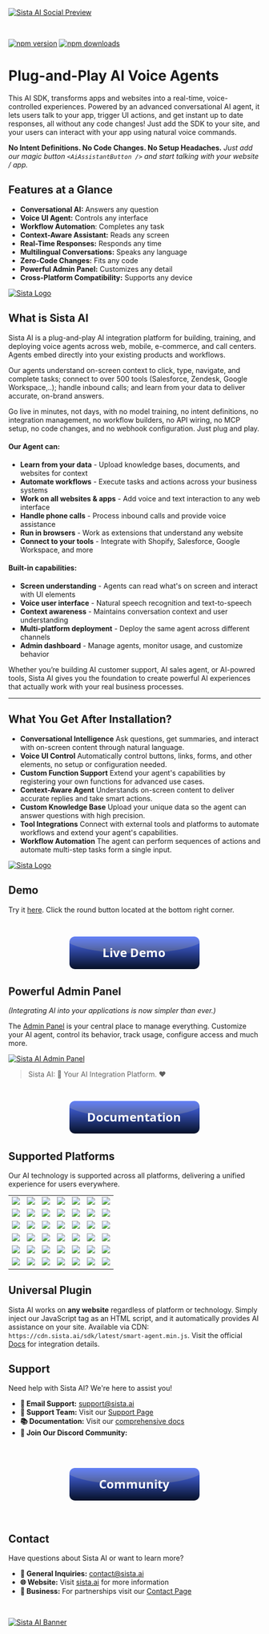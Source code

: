 
[![Sista AI Social Preview](https://smart.sista.ai/images/art/sista-ai-voicebot-large.png)](https://smart.sista.ai/?utm_source=github_repo&utm_medium=main_social_preview&utm_campaign=react_sdk_readme)



<br/>

[![npm version](https://img.shields.io/npm/v/@sista/ai-assistant-react.svg)](https://www.npmjs.com/package/@sista/ai-assistant-react)
[![npm downloads](https://img.shields.io/npm/dm/@sista/ai-assistant-react.svg)](https://www.npmjs.com/package/@sista/ai-assistant-react)

# Plug-and-Play AI Voice Agents

This AI SDK, transforms apps and websites into a real-time, voice-controlled experiences. Powered by an advanced conversational AI agent, it lets users talk to your app, trigger UI actions, and get instant up to date responses, all without any code changes! Just add the SDK to your site, and your users can interact with your app using natural voice commands.



**No Intent Definitions. No Code Changes. No Setup Headaches.** _Just add our magic button `<AiAssistantButton />` and start talking with your website / app._





## Features at a Glance

- **Conversational AI:** Answers any question
- **Voice UI Agent:** Controls any interface
- **Workflow Automation**: Completes any task
- **Context-Aware Assistant:** Reads any screen
- **Real-Time Responses:** Responds any time
- **Multilingual Conversations:** Speaks any language
- **Zero-Code Changes:** Fits any code
- **Powerful Admin Panel:** Customizes any detail
- **Cross-Platform Compatibility:** Supports any device




[![Sista Logo](https://smart.sista.ai/images/logo/sista-ai-logo-smart-agents.png)](https://smart.sista.ai/?utm_source=github_repo&utm_medium=big_logo&utm_campaign=react_sdk_readme)




## What is Sista AI

Sista AI is a plug-and-play AI integration platform for building, training, and deploying voice agents across web, mobile, e-commerce, and call centers. Agents embed directly into your existing products and workflows.

Our agents understand on-screen context to click, type, navigate, and complete tasks; connect to over 500 tools (Salesforce, Zendesk, Google Workspace,..); handle inbound calls; and learn from your data to deliver accurate, on-brand answers.

Go live in minutes, not days, with no model training, no intent definitions, no integration management, no workflow builders, no API wiring, no MCP setup, no code changes, and no webhook configuration. Just plug and play.

#### Our Agent can:
- **Learn from your data** - Upload knowledge bases, documents, and websites for context
- **Automate workflows** - Execute tasks and actions across your business systems
- **Work on all websites & apps** - Add voice and text interaction to any web interface
- **Handle phone calls** - Process inbound calls and provide voice assistance
- **Run in browsers** - Work as extensions that understand any website
- **Connect to your tools** - Integrate with Shopify, Salesforce, Google Workspace, and more

#### Built-in capabilities:
- **Screen understanding** - Agents can read what's on screen and interact with UI elements
- **Voice user interface** - Natural speech recognition and text-to-speech
- **Context awareness** - Maintains conversation context and user understanding
- **Multi-platform deployment** - Deploy the same agent across different channels
- **Admin dashboard** - Manage agents, monitor usage, and customize behavior

Whether you’re building AI customer support, AI sales agent, or AI-powred tools, Sista AI gives you the foundation to create powerful AI experiences that actually work with your real business processes.








---



## What You Get After Installation?

- **Conversational Intelligence**
  Ask questions, get summaries, and interact with on-screen content through natural language.
- **Voice UI Control**
  Automatically control buttons, links, forms, and other elements, no setup or configuration needed.
- **Custom Function Support**
  Extend your agent's capabilities by registering your own functions for advanced use cases.
- **Context-Aware Agent**
  Understands on-screen content to deliver accurate replies and take smart actions.
- **Custom Knowledge Base**
  Upload your unique data so the agent can answer questions with high precision.
- **Tool Integrations**
  Connect with external tools and platforms to automate workflows and extend your agent's capabilities.
- **Workflow Automation**
  The agent can perform sequences of actions and automate multi-step tasks form a single input.










<a href="https://smart.sista.ai/?utm_source=github_repo&utm_medium=small_logo&utm_campaign=react_sdk_readme">
    <img src="https://smart.sista.ai/images/logo/sista-ai-icon.png" alt="Sista Logo" width="130"/>
</a>

## Demo

Try it [here](https://smart.sista.ai/?utm_source=github_repo&utm_medium=demo_button&utm_campaign=react_sdk_readme). Click the round button located at the bottom right corner.

<br/>

<p align="center">
 <a href="https://smart.sista.ai/?utm_source=github_repo&utm_medium=demo_button&utm_campaign=react_sdk_readme">
    <img src="./assets/button_demo.png" alt="Sista AI Demo"/>
 </a>
</p>








## Powerful Admin Panel

_(Integrating AI into your applications is now simpler than ever.)_

The [Admin Panel](https://admin.sista.ai/applications) is your central place to manage everything.
Customize your AI agent, control its behavior, track usage, configure access and much more.

[![Sista AI Admin Panel](https://smart.sista.ai/images/sista/sista-admin-dark.png)](https://smart.sista.ai/?utm_source=github_repo&utm_medium=admin_panel_screenshot&utm_campaign=react_sdk_readme)

> Sista AI: 🤖 Your AI Integration Platform. ❤️

<br>

<p align="center">
 <a href="https://docs.sista.ai/learn/installation">
    <img src="./assets/button_documentation.png" alt="Sista AI Docs"/>
 </a>
</p>









## Supported Platforms

Our AI technology is supported across all platforms, delivering a unified experience for users everywhere.

|                                                                                                      |                                                                                                           |                                                                                                      |                                                                                                     |                                                                                                      |                                                                                                      |                                                                                                      |
| :--------------------------------------------------------------------------------------------------: | :-------------------------------------------------------------------------------------------------------: | :--------------------------------------------------------------------------------------------------: | :-------------------------------------------------------------------------------------------------: | :--------------------------------------------------------------------------------------------------: | :--------------------------------------------------------------------------------------------------: | :--------------------------------------------------------------------------------------------------: |
|   [<img src="https://smart.sista.ai/images/integrations/sdks/VUE.svg" width="100px">](https://docs.sista.ai/learn/installation?platform=vue)    |  [<img src="https://smart.sista.ai/images/integrations/sdks/IOS.svg" width="100px">](https://docs.sista.ai/learn/installation?platform=ios)  | [<img src="https://smart.sista.ai/images/integrations/sdks/ANDROID.svg" width="100px">](https://docs.sista.ai/learn/installation?platform=android)   | [<img src="https://smart.sista.ai/images/integrations/sdks/DART.svg" width="100px">](https://docs.sista.ai/learn/installation?platform=dart)     |   [<img src="https://smart.sista.ai/images/integrations/sdks/JS.svg" width="100px">](https://docs.sista.ai/learn/installation?platform=javascript)    |  [<img src="https://smart.sista.ai/images/integrations/sdks/EMBER.svg" width="100px">](https://docs.sista.ai/learn/installation?platform=ember)   | [<img src="https://smart.sista.ai/images/integrations/sdks/SVELTE.svg" width="100px">](https://docs.sista.ai/learn/installation?platform=svelte) |
| [<img src="https://smart.sista.ai/images/integrations/sdks/IONIC.svg" width="100px">](https://docs.sista.ai/learn/installation?platform=ionic) |   [<img src="https://smart.sista.ai/images/integrations/sdks/CORDOVA.svg" width="100px">](https://docs.sista.ai/learn/installation?platform=cordova)   | [<img src="https://smart.sista.ai/images/integrations/sdks/FLUTTER.svg" width="100px">](https://docs.sista.ai/learn/installation?platform=flutter) | [<img src="https://smart.sista.ai/images/integrations/sdks/MAUI.svg" width="100px">](https://docs.sista.ai/learn/installation?platform=maui) |  [<img src="https://smart.sista.ai/images/integrations/sdks/XAMARIN.svg" width="100px">](https://docs.sista.ai/learn/installation?platform=xamarin) | [<img src="https://smart.sista.ai/images/integrations/sdks/ANGULAR.svg" width="100px">](https://docs.sista.ai/learn/installation?platform=angular)  |   [<img src="https://smart.sista.ai/images/integrations/sdks/ASTRO.svg" width="100px">](https://docs.sista.ai/learn/installation?platform=astro)  |
| [<img src="https://smart.sista.ai/images/integrations/platforms/SHOPIFY.svg" width="100px">](https://docs.sista.ai/learn/installation?platform=shopify) | [<img src="https://smart.sista.ai/images/integrations/platforms/WORDPRESS.svg" width="100px">](https://docs.sista.ai/learn/installation?platform=wordpress) | [<img src="https://smart.sista.ai/images/integrations/platforms/DRUPAL.svg" width="100px">](https://docs.sista.ai/learn/installation?platform=drupal) | [<img src="https://smart.sista.ai/images/integrations/platforms/MAGENTO.svg" width="100px">](https://docs.sista.ai/learn/installation?platform=magento) | [<img src="https://smart.sista.ai/images/integrations/platforms/WOOCOMMERCE.svg" width="100px">](https://docs.sista.ai/learn/installation?platform=woocommerce) | [<img src="https://smart.sista.ai/images/integrations/platforms/WIX.svg" width="100px">](https://docs.sista.ai/learn/installation?platform=wix) | [<img src="https://smart.sista.ai/images/integrations/platforms/WEELBY.svg" width="100px">](https://docs.sista.ai/learn/installation?platform=weebly) |
| [<img src="https://smart.sista.ai/images/integrations/platforms/JOOMLA.svg" width="100px">](https://docs.sista.ai/learn/installation?platform=joomla) | [<img src="https://smart.sista.ai/images/integrations/platforms/WEBFLOW.svg" width="100px">](https://docs.sista.ai/learn/installation?platform=webflow) | [<img src="https://smart.sista.ai/images/integrations/platforms/SQUARESPACE.svg" width="100px">](https://docs.sista.ai/learn/installation?platform=squarespace) | [<img src="https://smart.sista.ai/images/integrations/platforms/ETSY.svg" width="100px">](https://docs.sista.ai/learn/installation?platform=etsy) | [<img src="https://smart.sista.ai/images/integrations/platforms/MOODLE.svg" width="100px">](https://docs.sista.ai/learn/installation?platform=moodle) | [<img src="https://smart.sista.ai/images/integrations/sdks/UNITY.svg" width="100px">](https://docs.sista.ai/learn/installation?platform=unity) | [<img src="https://smart.sista.ai/images/integrations/sdks/UNREAL-ENGINE.svg" width="100px">](https://docs.sista.ai/learn/installation?platform=unreal-engine) |
| [<img src="https://smart.sista.ai/images/browsers/Chrome.svg" width="100px">](https://docs.sista.ai/learn/installation?platform=chrome) | [<img src="https://smart.sista.ai/images/browsers/Edge.svg" width="100px">](https://docs.sista.ai/learn/installation?platform=edge) | [<img src="https://smart.sista.ai/images/browsers/Brave.svg" width="100px">](https://docs.sista.ai/learn/installation?platform=brave) | [<img src="https://smart.sista.ai/images/browsers/Opera.svg" width="100px">](https://docs.sista.ai/learn/installation?platform=opera) | [<img src="https://smart.sista.ai/images/browsers/Vivaldi.svg" width="100px">](https://docs.sista.ai/learn/installation?platform=vivaldi) | [<img src="https://smart.sista.ai/images/browsers/Arc.svg" width="100px">](https://docs.sista.ai/learn/installation?platform=arc) | [<img src="https://smart.sista.ai/images/browsers/Samsung.svg" width="100px">](https://docs.sista.ai/learn/installation?platform=samsung-internet) |
| [<img src="https://smart.sista.ai/images/browsers/Yandex.svg" width="100px">](https://docs.sista.ai/learn/installation?platform=yandex-browser) | [<img src="https://smart.sista.ai/images/integrations/sdks/windows.svg" width="100px">](https://docs.sista.ai/learn/installation?platform=windows) | [<img src="https://smart.sista.ai/images/integrations/sdks/mac.svg" width="100px">](https://docs.sista.ai/learn/installation?platform=mac) | [<img src="https://smart.sista.ai/images/integrations/sdks/linux.svg" width="100px">](https://docs.sista.ai/learn/installation?platform=linux) | [<img src="https://smart.sista.ai/images/integrations/sdks/arduino.svg" width="100px">](https://docs.sista.ai/learn/installation?platform=arduino) | [<img src="https://smart.sista.ai/images/integrations/sdks/CAPACITOR.svg" width="100px">](https://docs.sista.ai/learn/installation?platform=capacitor) | [<img src="https://smart.sista.ai/images/integrations/sdks/REACT.svg" width="100px">](https://docs.sista.ai/learn/installation?platform=react) |

## Universal Plugin

Sista AI works on **any website** regardless of platform or technology. Simply inject our JavaScript tag as an HTML script, and it automatically provides AI assistance on your site. Available via CDN: `https://cdn.sista.ai/sdk/latest/smart-agent.min.js`. Visit the official [Docs](https://docs.sista.ai/learn/installation?platform=javascript) for integration details.













## Support

Need help with Sista AI? We're here to assist you!

- **📧 Email Support:** [support@sista.ai](mailto:support@sista.ai)
- **💬 Support Team:** Visit our [Support Page](https://www.sista.ai/support.html)
- **📚 Documentation:** Visit our [comprehensive docs](https://docs.sista.ai)
- **💬 Join Our Discord Community:**

<br/>
<br/>

<p align="center">
 <a href="https://www.sista.ai/support.html?to=discord">
    <img src="./assets/button_community.png" alt="Sista AI Community"/>
 </a>
</p>



<br/>

## Contact

Have questions about Sista AI or want to learn more?

- **📧 General Inquiries:** [contact@sista.ai](mailto:contact@sista.ai)
- **🌐 Website:** Visit [sista.ai](https://www.sista.ai) for more information
- **💼 Business:** For partnerships visit our [Contact Page](https://www.sista.ai/contact.html)


<br/>

[![Sista AI Banner](https://smart.sista.ai/images/art/sista-ai-banner-1.png)](https://smart.sista.ai/?utm_source=github_repo&utm_medium=main_banner&utm_campaign=react_sdk_readme)


<br/>

